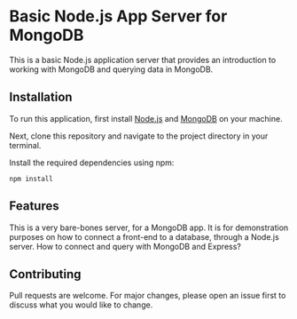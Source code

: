 # Basic Node.js App Server for MongoDB

This is a basic Node.js application server that provides an introduction to working with MongoDB and querying data in MongoDB.

## Installation

To run this application, first install [Node.js](https://nodejs.org/) and [MongoDB](https://www.mongodb.com/) on your machine.

Next, clone this repository and navigate to the project directory in your terminal.

Install the required dependencies using npm:

```
npm install
```

## Features

This is a very bare-bones server, for a MongoDB app.
It is for demonstration purposes on how to connect a front-end to a database, through a Node.js server.
How to connect and query with MongoDB and Express?


## Contributing

Pull requests are welcome. For major changes, please open an issue first to discuss what you would like to change.

